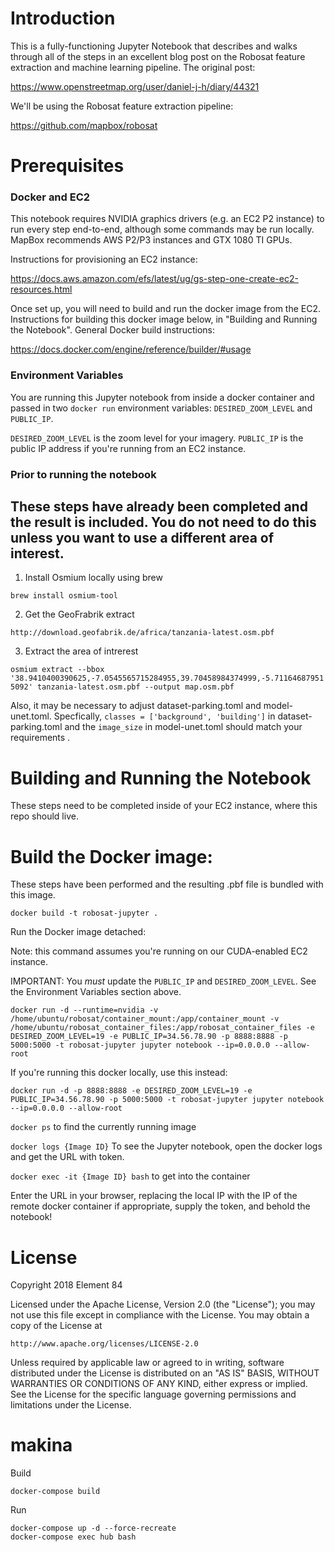 Introduction
=======
This is a fully-functioning Jupyter Notebook that describes and walks through all of the steps in an excellent blog post on the Robosat feature extraction and machine learning pipeline. The original post:

https://www.openstreetmap.org/user/daniel-j-h/diary/44321

We'll be using the Robosat feature extraction pipeline:

https://github.com/mapbox/robosat

Prerequisites
=======
### Docker and EC2
This notebook requires NVIDIA graphics drivers (e.g. an EC2 P2 instance) to run every step end-to-end, although some commands may be run locally. MapBox recommends AWS P2/P3 instances and GTX 1080 TI GPUs.

Instructions for provisioning an EC2 instance:

https://docs.aws.amazon.com/efs/latest/ug/gs-step-one-create-ec2-resources.html

Once set up, you will need to build and run the docker image from the EC2. Instructions for building this docker image below, in "Building and Running the Notebook". General Docker build instructions:

https://docs.docker.com/engine/reference/builder/#usage

### Environment Variables
You are running this Jupyter notebook from inside a docker container and passed in two `docker run` environment variables: `DESIRED_ZOOM_LEVEL` and `PUBLIC_IP`.

`DESIRED_ZOOM_LEVEL` is the zoom level for your imagery.
`PUBLIC_IP` is the public IP address if you're running from an EC2 instance. 

### Prior to running the notebook

## These steps have already been completed and the result is included. You do not need to do this unless you want to use a different area of interest.

1. Install Osmium locally using brew

`brew install osmium-tool`

2. Get the GeoFrabrik extract

`http://download.geofabrik.de/africa/tanzania-latest.osm.pbf`

3. Extract the area of intrerest

`osmium extract --bbox '38.9410400390625,-7.0545565715284955,39.70458984374999,-5.711646879515092' tanzania-latest.osm.pbf --output map.osm.pbf`

Also, it may be necessary to adjust dataset-parking.toml and model-unet.toml. Specfically, `classes = ['background', 'building']` in dataset-parking.toml and the `image_size` in model-unet.toml should match your requirements .

Building and Running the Notebook
=======

These steps need to be completed inside of your EC2 instance, where this repo should live.

Build the Docker image:
=======
These steps have been performed and the resulting .pbf file is bundled with this image.

`docker build -t robosat-jupyter .`

Run the Docker image detached:

Note: this command assumes you're running on our CUDA-enabled EC2 instance.

IMPORTANT: You _must_ update the `PUBLIC_IP` and `DESIRED_ZOOM_LEVEL`. See the Environment Variables section above.

`docker run -d --runtime=nvidia -v /home/ubuntu/robosat/container_mount:/app/container_mount -v /home/ubuntu/robosat_container_files:/app/robosat_container_files -e DESIRED_ZOOM_LEVEL=19 -e PUBLIC_IP=34.56.78.90 -p 8888:8888 -p 5000:5000 -t robosat-jupyter jupyter notebook --ip=0.0.0.0 --allow-root`

If you're running this docker locally, use this instead:

`docker run -d -p 8888:8888 -e DESIRED_ZOOM_LEVEL=19 -e PUBLIC_IP=34.56.78.90 -p 5000:5000 -t robosat-jupyter jupyter notebook --ip=0.0.0.0 --allow-root`

`docker ps` to find the currently running image

`docker logs {Image ID}` To see the Jupyter notebook, open the docker logs and get the URL with token.

`docker exec -it {Image ID} bash` to get into the container

Enter the URL in your browser, replacing the local IP with the IP of the remote docker container if appropriate, supply the token, and behold the notebook!


License
=======

Copyright 2018 Element 84

Licensed under the Apache License, Version 2.0 (the "License");
you may not use this file except in compliance with the License.
You may obtain a copy of the License at

    http://www.apache.org/licenses/LICENSE-2.0

Unless required by applicable law or agreed to in writing, software
distributed under the License is distributed on an "AS IS" BASIS,
WITHOUT WARRANTIES OR CONDITIONS OF ANY KIND, either express or implied.
See the License for the specific language governing permissions and
limitations under the License.




makina
=======

Build
```
docker-compose build
```

Run
```
docker-compose up -d --force-recreate
docker-compose exec hub bash
```

